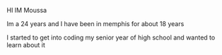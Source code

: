 HI IM Moussa

 Im a 24 years and I have been in memphis for about 18 years

I started to get into coding my senior year of high school and wanted to learn about it 